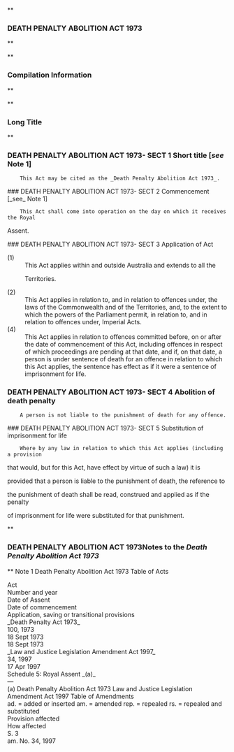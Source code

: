 **

###  DEATH PENALTY ABOLITION ACT 1973 
**


**

###  Compilation Information 
**








**

###  Long Title 
**

###  DEATH PENALTY ABOLITION ACT 1973- SECT 1  Short title [_see_ Note 1] 
<dl compact="">

		This Act may be cited as the _Death Penalty Abolition Act 1973_.

 </dl>
###  DEATH PENALTY ABOLITION ACT 1973- SECT 2  Commencement [_see_ Note 1] 
<dl compact="">

		This Act shall come into operation on the day on which it receives the Royal

Assent.

 </dl>
###  DEATH PENALTY ABOLITION ACT 1973- SECT 3  Application of Act 
<dl compact="">

<dt>(1)</dt><dd>This Act applies within and outside Australia and extends to all the

Territories.</dd> <dt>(2)</dt><dd>This Act applies in relation to, and in relation to offences under, the laws of the Commonwealth and of the Territories, and, to the extent to which the powers of the Parliament permit, in relation to, and in relation to offences under, Imperial Acts.</dd> <dt>(4)</dt><dd>This Act applies in relation to offences committed before, on or after the date of commencement of this Act, including offences in respect of which proceedings are pending at that date, and if, on that date, a person is under sentence of death for an offence in relation to which this Act applies, the sentence has effect as if it were a sentence of imprisonment for life. </dd> </dl>
###  DEATH PENALTY ABOLITION ACT 1973- SECT 4  Abolition of death penalty 
<dl compact="">

		A person is not liable to the punishment of death for any offence.

 </dl>
###  DEATH PENALTY ABOLITION ACT 1973- SECT 5  Substitution of imprisonment for life 
<dl compact="">

		Where by any law in relation to which this Act applies (including a provision

that would, but for this Act, have effect by virtue of such a law) it is

provided that a person is liable to the punishment of death, the reference to

the punishment of death shall be read, construed and applied as if the penalty

of imprisonment for life were substituted for that punishment.

 </dl>
**

###  DEATH PENALTY ABOLITION ACT 1973<centreit>Notes to the _Death Penalty Abolition Act 1973_ </centreit>
**
Note 1
Death Penalty Abolition Act 1973
Table of Acts
<tr align="left">
  <td colspan="1" align="left">
    <div>Act</div>

  </td>
  <td colspan="1" align="left">
    <div>Number 
and year</div>

  </td>
  <td colspan="1" align="left">
    <div>Date 
of Assent</div>

  </td>
  <td colspan="1" align="left">
    <div>Date of commencement</div>

  </td>
  <td colspan="1" align="left">
    <div>Application, saving or transitional provisions</div>

  </td>
</tr>
<tr align="left">
  <td colspan="1" align="left">
    <div>_Death Penalty Act 1973_</div>

  </td>
  <td colspan="1" align="left">
    <div>100, 1973</div>

  </td>
  <td colspan="1" align="left">
    <div>18 Sept 1973</div>

  </td>
  <td colspan="1" align="left">
    <div>18 Sept 1973</div>

  </td>
  <td colspan="1" align="left">

  </td>
</tr>
<tr align="left">
  <td colspan="1" align="left">
    <div>_Law and Justice Legislation Amendment Act 1997_</div>

  </td>
  <td colspan="1" align="left">
    <div>34, 1997</div>

  </td>
  <td colspan="1" align="left">
    <div>17 Apr 1997</div>

  </td>
  <td colspan="1" align="left">
    <div>Schedule&#160;5: Royal Assent _(a)_</div>

  </td>
  <td colspan="1" align="left">
    <div>&#151;</div>

  </td>
</tr>
(a)
Death Penalty Abolition Act 1973
Law and Justice Legislation Amendment Act 1997
Table of Amendments
<tr align="left">
  <td colspan="1" align="left">
    <div>ad. = added or inserted am. = amended rep. = repealed rs. = repealed and substituted</div>

  </td>
</tr>
<tr align="left">
  <td colspan="1" align="left">
    <div>Provision affected</div>

  </td>
  <td colspan="1" align="left">
    <div>How affected</div>

  </td>
</tr>
<tr align="left">
  <td colspan="1" align="left">
    <div>S. 3</div>

  </td>
  <td colspan="1" align="left">
    <div>am. No.&#160;34, 1997</div>

  </td>
</tr>
<tr align="left">
  <td colspan="1" align="left">

  </td>
  <td colspan="1" align="left">

  </td>
</tr>




